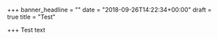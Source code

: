 +++
banner_headline = ""
date = "2018-09-26T14:22:34+00:00"
draft = true
title = "Test"

+++
Test text